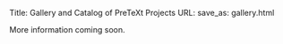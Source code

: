 Title: Gallery and Catalog of PreTeXt Projects
URL:
save_as: gallery.html


More information coming soon.